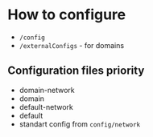 # How to configure

- `/config`
- `/externalConfigs` - for domains


## Configuration files priority

- domain-network
- domain
- default-network
- default
- standart config from `config/network`